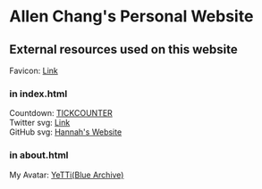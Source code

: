 # Allen Chang's Personal Website

## External resources used on this website
Favicon: [Link](https://pbs.twimg.com/media/EmSZJ_vUcAAV4nk.jpg)
### in index.html
Countdown: [TICKCOUNTER](https://www.tickcounter.com/)<br>
Twitter svg: [Link](https://github.com/twitter/opensource-website/blob/2887311216d99cd0e38b16e564bcdbea3797eb63/static/assets/twitter-logo.svg?short_path=d16b6a7)<br>
GitHub svg: [Hannah's Website](https://hannah082023.github.io/)
### in about.html
My Avatar: [YeTTi(Blue Archive)](https://bluearchive.nexon.com/events/2022/10/1st?section=0)